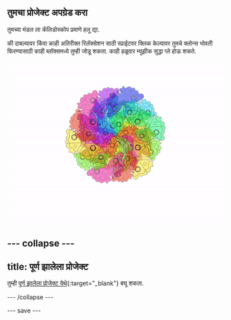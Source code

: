 ## तुमचा प्रोजेक्ट अपग्रेड करा

<div style="display: flex; flex-wrap: wrap">
<div style="flex-basis: 200px; flex-grow: 1; margin-right: 15px;">
तुमच्या मंडल ला कॅलिडोस्कोप प्रमाणे हलू द्या.
</div>
</div>

की दाबल्यावर किंवा काही अतिरीक्त रिलॅक्सेशन साठी स्प्राईटवर क्लिक केल्यावर तुमचे क्लोन्स भोवती फिरण्यासाठी काही ब्लॉक्समध्ये तुम्ही जोडू शकता. काही हळूवार म्युझीक सुद्धा प्ले होऊ शकते.

![हलत्या क्लोन्स सह ऍनिमेट केलेले मंडल.](images/step_9.gif)

--- collapse ---
---
title: पूर्ण झालेला प्रोजेक्ट
---

तुम्ही [पूर्ण झालेला प्रोजेक्ट येथे](https://scratch.mit.edu/projects/536953224/){:target="_blank"} बघू शकता.

--- /collapse ---

--- save ---
